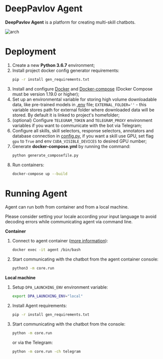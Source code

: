 # DeepPavlov Agent

**DeepPavlov Agent** is a platform for creating multi-skill chatbots.

![arch](https://github.com/deepmipt/dp-agent/blob/dev/Agent%20Pipeline.png)


Deployment
==========
1. Create a new **Python 3.6.7** environment;
2. Install project docker config generator requirements:
    ```bash
    pip -r install gen_requirements.txt
    ```
3. Install and configure [Docker](https://docs.docker.com/install/) and [Docker-compose](https://docs.docker.com/compose/install/) (Docker Compose must be version 1.19.0 or higher);
4. Set up an environmental variable for storing high volume downloadable data, like pre-trained models in [.env](../.env) file;
``EXTERNAL_FOLDER=''`` - this variable stores path for external folder where downloaded data will be stored. By default it is linked to project's homefolder;
5. (optional) Configure `TELEGRAM_TOKEN` and `TELEGRAM_PROXY` environment variables if you want to communicate with the bot via Telegram;
6. Configure all skills, skill selectors, response selectors, annotators and database connection in [config.py](core/config.py), if you want a skill use GPU, set flag `gpu` to `True` and env `CUDA_VISIBLE_DEVICES` to desired GPU number;
7. Generate **docker-compose.yml** by running the command:
    ```bash
    python generate_composefile.py

    ```
8. Run containers:
     ```bash
     docker-compose up --build
     ```

Running Agent
=============

Agent can run both from container and from a local machine.

Please consider setting your locale according your input language to avoid decoding errors while communicating agent via command line.

**Container**

1. Connect to agent container ([more information](https://docs.docker.com/engine/reference/commandline/exec/)):
    ```bash
    docker exec -it agent /bin/bash
    ```

2. Start communicating with the chatbot from the agent container console:
    ```bash
    python3 -m core.run
    ```

**Local machine**

1. Setup `DPA_LAUNCHING_ENV` environment variable:

    ```bash
    export DPA_LAUNCHING_ENV="local"
    ```

1. Install Agent requirements:
    ```bash
    pip -r install gen_requirements.txt
    ```

2. Start communicating with the chatbot from the console:
    ```bash
    python -m core.run
    ```
    or via the Telegram:

    ```bash
    python -m core.run -ch telegram
    ```